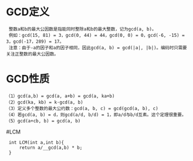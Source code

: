 # GCD定义

     整数a和b的最大公因数是指能同时整除a和b的最大整数，记为gcd(a, b)。
     例如：gcd(15, 81) = 3，gcd(0, 44) = 44，gcd(0, 0) = 0，gcd(-6, -15) = 3，gcd(-17，289) = 17。
     注意：由于-a的因子和a的因子相同，因此gcd(a, b) = gcd(|a|, |b|)。编码时只需要关注正整数的最大公因数。
# GCD性质

    （1）gcd(a,b) = gcd(a, a+b) = gcd(a, ka+b)
    （2）gcd(ka, kb) = k·gcd(a, b)
    （3）定义多个整数的最大公约数：gcd(a, b, c) = gcd(gcd(a, b), c)
    （4）若gcd(a, b) = d，则gcd(a/d, b/d) = 1，即a/d与b/d互素。这个定理很重要。
    （5）gcd(a+cb, b) = gcd(a, b)

#LCM

     int LCM(int a,int b){
         return a/__gcd(a,b) * b;
     }
